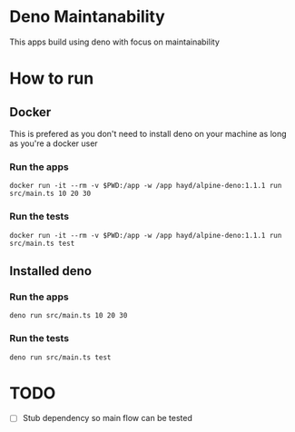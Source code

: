 # Deno Maintanability

This apps build using deno with focus on maintainability

# How to run

## Docker

This is prefered as you don't need to install deno on your machine as long as you're a docker user

### Run the apps

```shell
docker run -it --rm -v $PWD:/app -w /app hayd/alpine-deno:1.1.1 run src/main.ts 10 20 30
```

### Run the tests

```shell
docker run -it --rm -v $PWD:/app -w /app hayd/alpine-deno:1.1.1 run src/main.ts test
```

## Installed deno

### Run the apps

```shell
deno run src/main.ts 10 20 30
```

### Run the tests

```shell
deno run src/main.ts test
```

# TODO

- [ ] Stub dependency so main flow can be tested
